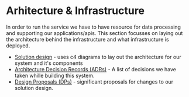 # Arhitecture & Infrastructure

In order to run the service we have to have resource for data processing and supporting our applications/apis. This section focusses on laying out the architecture behind the infrastructure and what infrastructure is deployed.

* [Solution design](/solution-design/) - uses c4 diagrams to lay out the architecture for our system and it's components
* [Architecture Decision Records (ADRs)](/architecture-decision-records/) - A list of decisions we have taken whille building this system.
* [Design Proposals (DPs)](/proposals/) - significant proposals for changes to our solution design. 
